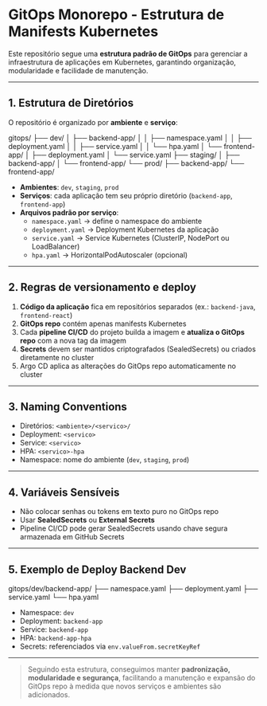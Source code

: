 # GitOps Monorepo - Estrutura de Manifests Kubernetes

Este repositório segue uma **estrutura padrão de GitOps** para gerenciar a infraestrutura de aplicações em Kubernetes, garantindo organização, modularidade e facilidade de manutenção.

---

## 1. Estrutura de Diretórios

O repositório é organizado por **ambiente** e **serviço**:

gitops/
├── dev/
│ ├── backend-app/
│ │ ├── namespace.yaml
│ │ ├── deployment.yaml
│ │ ├── service.yaml
│ │ └── hpa.yaml
│ └── frontend-app/
│ ├── deployment.yaml
│ └── service.yaml
├── staging/
│ ├── backend-app/
│ └── frontend-app/
└── prod/
├── backend-app/
└── frontend-app/


- **Ambientes**: `dev`, `staging`, `prod`  
- **Serviços**: cada aplicação tem seu próprio diretório (`backend-app`, `frontend-app`)  
- **Arquivos padrão por serviço**:
  - `namespace.yaml` → define o namespace do ambiente
  - `deployment.yaml` → Deployment Kubernetes da aplicação
  - `service.yaml` → Service Kubernetes (ClusterIP, NodePort ou LoadBalancer)
  - `hpa.yaml` → HorizontalPodAutoscaler (opcional)

---

## 2. Regras de versionamento e deploy

1. **Código da aplicação** fica em repositórios separados (ex.: `backend-java`, `frontend-react`)  
2. **GitOps repo** contém apenas manifests Kubernetes  
3. Cada **pipeline CI/CD** do projeto builda a imagem e **atualiza o GitOps repo** com a nova tag da imagem  
4. **Secrets** devem ser mantidos criptografados (SealedSecrets) ou criados diretamente no cluster  
5. Argo CD aplica as alterações do GitOps repo automaticamente no cluster

---

## 3. Naming Conventions

- Diretórios: `<ambiente>/<servico>/`  
- Deployment: `<servico>`  
- Service: `<servico>`  
- HPA: `<servico>-hpa`  
- Namespace: nome do ambiente (`dev`, `staging`, `prod`)  

---

## 4. Variáveis Sensíveis

- Não colocar senhas ou tokens em texto puro no GitOps repo  
- Usar **SealedSecrets** ou **External Secrets**  
- Pipeline CI/CD pode gerar SealedSecrets usando chave segura armazenada em GitHub Secrets  

---

## 5. Exemplo de Deploy Backend Dev

gitops/dev/backend-app/
├── namespace.yaml
├── deployment.yaml
├── service.yaml
└── hpa.yaml


- Namespace: `dev`  
- Deployment: `backend-app`  
- Service: `backend-app`  
- HPA: `backend-app-hpa`  
- Secrets: referenciados via `env.valueFrom.secretKeyRef`

---

> Seguindo esta estrutura, conseguimos manter **padronização, modularidade e segurança**, facilitando a manutenção e expansão do GitOps repo à medida que novos serviços e ambientes são adicionados.
